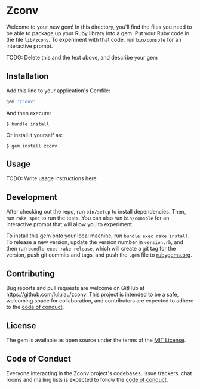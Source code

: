 # Zconv

Welcome to your new gem! In this directory, you'll find the files you need to be able to package up your Ruby library into a gem. Put your Ruby code in the file `lib/zconv`. To experiment with that code, run `bin/console` for an interactive prompt.

TODO: Delete this and the text above, and describe your gem

## Installation

Add this line to your application's Gemfile:

```ruby
gem 'zconv'
```

And then execute:

    $ bundle install

Or install it yourself as:

    $ gem install zconv

## Usage

TODO: Write usage instructions here

## Development

After checking out the repo, run `bin/setup` to install dependencies. Then, run `rake spec` to run the tests. You can also run `bin/console` for an interactive prompt that will allow you to experiment.

To install this gem onto your local machine, run `bundle exec rake install`. To release a new version, update the version number in `version.rb`, and then run `bundle exec rake release`, which will create a git tag for the version, push git commits and tags, and push the `.gem` file to [rubygems.org](https://rubygems.org).

## Contributing

Bug reports and pull requests are welcome on GitHub at https://github.com/lululau/zconv. This project is intended to be a safe, welcoming space for collaboration, and contributors are expected to adhere to the [code of conduct](https://github.com/lululau/zconv/blob/master/CODE_OF_CONDUCT.md).


## License

The gem is available as open source under the terms of the [MIT License](https://opensource.org/licenses/MIT).

## Code of Conduct

Everyone interacting in the Zconv project's codebases, issue trackers, chat rooms and mailing lists is expected to follow the [code of conduct](https://github.com/lululau/zconv/blob/master/CODE_OF_CONDUCT.md).
